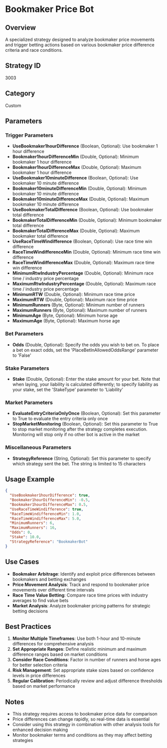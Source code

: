 # Bookmaker Price Bot

## Overview
A specialized strategy designed to analyze bookmaker price movements and trigger betting actions based on various bookmaker price difference criteria and race conditions.

## Strategy ID
3003

## Category
Custom

## Parameters

### Trigger Parameters
- **UseBookmaker1hourDifference** (Boolean, Optional): Use bookmaker 1 hour difference
- **Bookmaker1hourDifferenceMin** (Double, Optional): Minimum bookmaker 1 hour difference
- **Bookmaker1hourDifferenceMax** (Double, Optional): Maximum bookmaker 1 hour difference
- **UseBookmaker10minuteDifference** (Boolean, Optional): Use bookmaker 10 minute difference  
- **Bookmaker10minuteDifferenceMin** (Double, Optional): Minimum bookmaker 10 minute difference
- **Bookmaker10minuteDifferenceMax** (Double, Optional): Maximum bookmaker 10 minute difference
- **UseBookmakerTotalDifference** (Boolean, Optional): Use bookmaker total difference
- **BookmakerTotalDifferenceMin** (Double, Optional): Minimum bookmaker total difference
- **BookmakerTotalDifferenceMax** (Double, Optional): Maximum bookmaker total difference
- **UseRaceTimeWindifference** (Boolean, Optional): Use race time win difference
- **RaceTimeWindifferenceMin** (Double, Optional): Minimum race time win difference
- **RaceTimeWindifferenceMax** (Double, Optional): Maximum race time win difference
- **MinimumRtwIndustryPercentage** (Double, Optional): Minimum race time / industry price percentage
- **MaximumRtwIndustryPercentage** (Double, Optional): Maximum race time / industry price percentage
- **MinimumRTW** (Double, Optional): Minimum race time price
- **MaximumRTW** (Double, Optional): Maximum race time price
- **MinimumRunners** (Byte, Optional): Minimum number of runners
- **MaximumRunners** (Byte, Optional): Maximum number of runners
- **MinimumAge** (Byte, Optional): Minimum horse age
- **MaximumAge** (Byte, Optional): Maximum horse age

### Bet Parameters
- **Odds** (Double, Optional): Specify the odds you wish to bet on. To place a bet on exact odds, set the 'PlaceBetInAllowedOddsRange' parameter to 'False'

### Stake Parameters
- **Stake** (Double, Optional): Enter the stake amount for your bet. Note that when laying, your liability is calculated differently; to specify liability as your stake, set the 'StakeType' parameter to 'Liability'

### Market Parameters
- **EvaluateEntryCriteriaOnlyOnce** (Boolean, Optional): Set this parameter to True to evaluate the entry criteria only once
- **StopMarketMonitoring** (Boolean, Optional): Set this parameter to True to stop market monitoring after the strategy completes execution. Monitoring will stop only if no other bot is active in the market

### Miscellaneous Parameters
- **StrategyReference** (String, Optional): Set this parameter to specify which strategy sent the bet. The string is limited to 15 characters

## Usage Example
```json
{
  "UseBookmaker1hourDifference": true,
  "Bookmaker1hourDifferenceMin": -0.5,
  "Bookmaker1hourDifferenceMax": 0.5,
  "UseRaceTimeWindifference": true,
  "RaceTimeWindifferenceMin": 1.0,
  "RaceTimeWindifferenceMax": 5.0,
  "MinimumRunners": 6,
  "MaximumRunners": 16,
  "Odds": 0,
  "Stake": 10.0,
  "StrategyReference": "BookmakerBot"
}
```

## Use Cases
- **Bookmaker Arbitrage**: Identify and exploit price differences between bookmakers and betting exchanges
- **Price Movement Analysis**: Track and respond to bookmaker price movements over different time intervals
- **Race Time Value Betting**: Compare race time prices with industry averages to find value bets
- **Market Analysis**: Analyze bookmaker pricing patterns for strategic betting decisions

## Best Practices
1. **Monitor Multiple Timeframes**: Use both 1-hour and 10-minute differences for comprehensive analysis
2. **Set Appropriate Ranges**: Define realistic minimum and maximum difference ranges based on market conditions
3. **Consider Race Conditions**: Factor in number of runners and horse ages for better selection criteria
4. **Risk Management**: Set appropriate stake sizes based on confidence levels in price differences
5. **Regular Calibration**: Periodically review and adjust difference thresholds based on market performance

## Notes
- This strategy requires access to bookmaker price data for comparison
- Price differences can change rapidly, so real-time data is essential
- Consider using this strategy in combination with other analysis tools for enhanced decision making
- Monitor bookmaker terms and conditions as they may affect betting strategies
